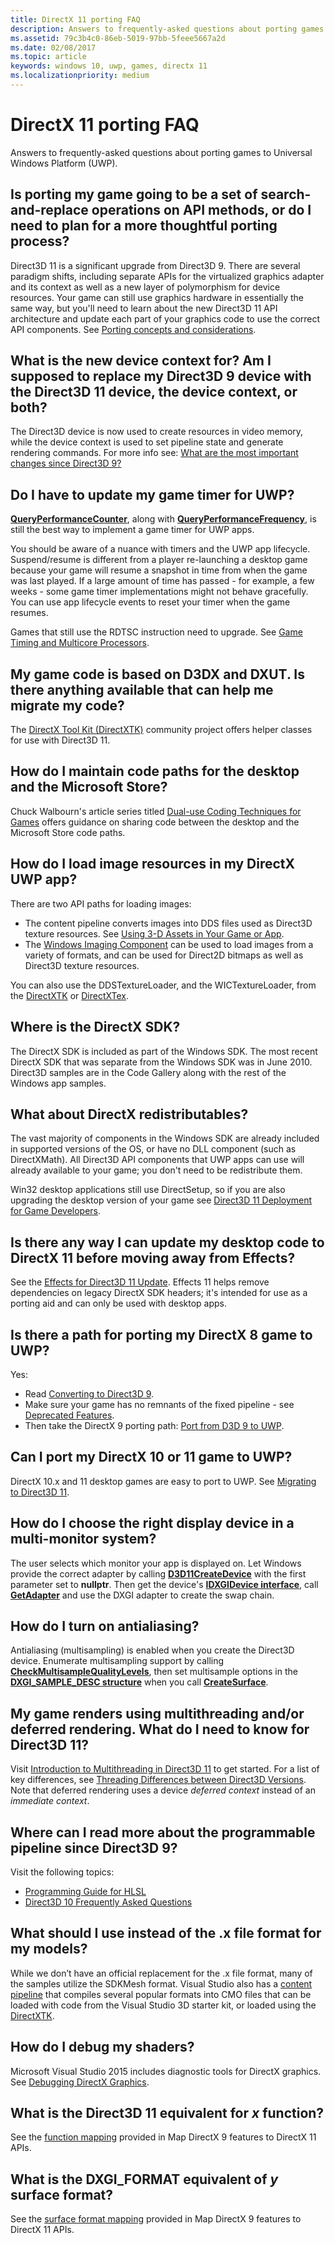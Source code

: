 ```yaml
---
title: DirectX 11 porting FAQ
description: Answers to frequently-asked questions about porting games to Universal Windows Platform (UWP).
ms.assetid: 79c3b4c0-86eb-5019-97bb-5feee5667a2d
ms.date: 02/08/2017
ms.topic: article
keywords: windows 10, uwp, games, directx 11
ms.localizationpriority: medium
---
```

# DirectX 11 porting FAQ




Answers to frequently-asked questions about porting games to Universal Windows Platform (UWP).

## Is porting my game going to be a set of search-and-replace operations on API methods, or do I need to plan for a more thoughtful porting process?


Direct3D 11 is a significant upgrade from Direct3D 9. There are several paradigm shifts, including separate APIs for the virtualized graphics adapter and its context as well as a new layer of polymorphism for device resources. Your game can still use graphics hardware in essentially the same way, but you'll need to learn about the new Direct3D 11 API architecture and update each part of your graphics code to use the correct API components. See [Porting concepts and considerations](porting-considerations.md).

## What is the new device context for? Am I supposed to replace my Direct3D 9 device with the Direct3D 11 device, the device context, or both?


The Direct3D device is now used to create resources in video memory, while the device context is used to set pipeline state and generate rendering commands. For more info see: [What are the most important changes since Direct3D 9?](understand-direct3d-11-1-concepts.md)

##  Do I have to update my game timer for UWP?


[**QueryPerformanceCounter**](/windows/desktop/api/profileapi/nf-profileapi-queryperformancecounter), along with [**QueryPerformanceFrequency**](/windows/desktop/api/profileapi/nf-profileapi-queryperformancefrequency), is still the best way to implement a game timer for UWP apps.

You should be aware of a nuance with timers and the UWP app lifecycle. Suspend/resume is different from a player re-launching a desktop game because your game will resume a snapshot in time from when the game was last played. If a large amount of time has passed - for example, a few weeks - some game timer implementations might not behave gracefully. You can use app lifecycle events to reset your timer when the game resumes.

Games that still use the RDTSC instruction need to upgrade. See [Game Timing and Multicore Processors](/windows/desktop/DxTechArts/game-timing-and-multicore-processors).

## My game code is based on D3DX and DXUT. Is there anything available that can help me migrate my code?


The [DirectX Tool Kit (DirectXTK)](https://github.com/Microsoft/DirectXTK) community project offers helper classes for use with Direct3D 11.

##  How do I maintain code paths for the desktop and the Microsoft Store?


Chuck Walbourn's article series titled [Dual-use Coding Techniques for Games](https://blogs.msdn.com/b/chuckw/archive/2012/09/17/dual-use-coding-techniques-for-games.aspx) offers guidance on sharing code between the desktop and the Microsoft Store code paths.

##  How do I load image resources in my DirectX UWP app?


There are two API paths for loading images:

-   The content pipeline converts images into DDS files used as Direct3D texture resources. See [Using 3-D Assets in Your Game or App](/visualstudio/designers/using-3-d-assets-in-your-game-or-app?view=vs-2015).
-   The [Windows Imaging Component](/windows/desktop/wic/-wic-lh) can be used to load images from a variety of formats, and can be used for Direct2D bitmaps as well as Direct3D texture resources.

You can also use the DDSTextureLoader, and the WICTextureLoader, from the [DirectXTK](https://github.com/Microsoft/DirectXTK) or [DirectXTex](https://github.com/Microsoft/DirectXTex).

## Where is the DirectX SDK?


The DirectX SDK is included as part of the Windows SDK. The most recent DirectX SDK that was separate from the Windows SDK was in June 2010. Direct3D samples are in the Code Gallery along with the rest of the Windows app samples.

## What about DirectX redistributables?


The vast majority of components in the Windows SDK are already included in supported versions of the OS, or have no DLL component (such as DirectXMath). All Direct3D API components that UWP apps can use will already available to your game; you don't need to be redistribute them.

Win32 desktop applications still use DirectSetup, so if you are also upgrading the desktop version of your game see [Direct3D 11 Deployment for Game Developers](/windows/desktop/direct3darticles/direct3d11-deployment).

## Is there any way I can update my desktop code to DirectX 11 before moving away from Effects?


See the [Effects for Direct3D 11 Update](https://github.com/Microsoft/FX11). Effects 11 helps remove dependencies on legacy DirectX SDK headers; it's intended for use as a porting aid and can only be used with desktop apps.

##  Is there a path for porting my DirectX 8 game to UWP?


Yes:

-   Read [Converting to Direct3D 9](/windows/desktop/direct3d9/converting-to-directx-9).
-   Make sure your game has no remnants of the fixed pipeline - see [Deprecated Features](/windows/desktop/direct3d10/d3d10-graphics-programming-guide-api-features-deprecated).
-   Then take the DirectX 9 porting path: [Port from D3D 9 to UWP](walkthrough--simple-port-from-direct3d-9-to-11-1.md).

##  Can I port my DirectX 10 or 11 game to UWP?


DirectX 10.x and 11 desktop games are easy to port to UWP. See [Migrating to Direct3D 11](/windows/desktop/direct3d11/d3d11-programming-guide-migrating).

## How do I choose the right display device in a multi-monitor system?


The user selects which monitor your app is displayed on. Let Windows provide the correct adapter by calling [**D3D11CreateDevice**](/windows/desktop/api/d3d11/nf-d3d11-d3d11createdevice) with the first parameter set to **nullptr**. Then get the device's [**IDXGIDevice interface**](/windows/desktop/api/dxgi/nn-dxgi-idxgidevice), call [**GetAdapter**](/windows/desktop/api/dxgi/nf-dxgi-idxgidevice-getadapter) and use the DXGI adapter to create the swap chain.

## How do I turn on antialiasing?


Antialiasing (multisampling) is enabled when you create the Direct3D device. Enumerate multisampling support by calling [**CheckMultisampleQualityLevels**](/windows/desktop/api/d3d11/nf-d3d11-id3d11device-checkmultisamplequalitylevels), then set multisample options in the [**DXGI\_SAMPLE\_DESC structure**](/windows/desktop/api/dxgicommon/ns-dxgicommon-dxgi_sample_desc) when you call [**CreateSurface**](/windows/desktop/api/dxgi/nf-dxgi-idxgidevice-createsurface).

## My game renders using multithreading and/or deferred rendering. What do I need to know for Direct3D 11?


Visit [Introduction to Multithreading in Direct3D 11](/windows/desktop/direct3d11/overviews-direct3d-11-render-multi-thread-intro) to get started. For a list of key differences, see [Threading Differences between Direct3D Versions](/windows/desktop/direct3d11/overviews-direct3d-11-render-multi-thread-differences). Note that deferred rendering uses a device *deferred context* instead of an *immediate context*.

## Where can I read more about the programmable pipeline since Direct3D 9?


Visit the following topics:

-   [Programming Guide for HLSL](/windows/desktop/direct3dhlsl/dx-graphics-hlsl-pguide)
-   [Direct3D 10 Frequently Asked Questions](/windows/desktop/DxTechArts/direct3d10-frequently-asked-questions)

## What should I use instead of the .x file format for my models?


While we don’t have an official replacement for the .x file format, many of the samples utilize the SDKMesh format. Visual Studio also has a [content pipeline](/visualstudio/designers/using-3-d-assets-in-your-game-or-app?view=vs-2015) that compiles several popular formats into CMO files that can be loaded with code from the Visual Studio 3D starter kit, or loaded using the [DirectXTK](https://github.com/Microsoft/DirectXTK).

## How do I debug my shaders?


Microsoft Visual Studio 2015 includes diagnostic tools for DirectX graphics. See [Debugging DirectX Graphics](/visualstudio/debugger/visual-studio-graphics-diagnostics?view=vs-2015).

##  What is the Direct3D 11 equivalent for *x* function?


See the [function mapping](feature-mapping.md#function-mapping) provided in Map DirectX 9 features to DirectX 11 APIs.

##  What is the DXGI\_FORMAT equivalent of *y* surface format?


See the [surface format mapping](feature-mapping.md#surface-format-mapping) provided in Map DirectX 9 features to DirectX 11 APIs.

 

 